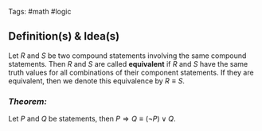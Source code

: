 Tags: #math #logic
## Definition(s) & Idea(s)
Let $R$ and $S$ be two compound statements involving the same compound statements. Then $R$ and $S$ are called **equivalent** if $R$ and $S$ have the same truth values for all combinations of their component statements. If they are equivalent, then we denote this equivalence by $R\equiv S$.
### *Theorem:*
Let $P$ and $Q$ be statements,  then $P\Rightarrow Q\equiv(\neg P)\vee Q$. 

